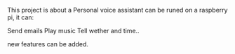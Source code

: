 This project is about a Personal voice assistant can be runed on a raspberry pi, it can:

Send emails
Play music 
Tell wether and time..

new features can be added. 
